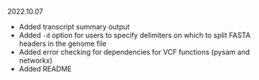 2022.10.07
- Added transcript summary output
- Added `-d` option for users to specify delimiters on which to split FASTA headers in the genome file
- Added error checking for dependencies for VCF functions (pysam and networkx)
- Added README